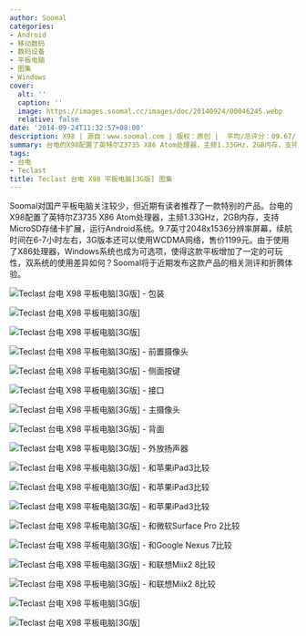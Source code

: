 ```yaml
---
author: Soomal
categories:
- Android
- 移动数码
- 数码设备
- 平板电脑
- 图集
- Windows
cover:
  alt: ''
  caption: ''
  image: https://images.soomal.cc/images/doc/20140924/00046245.webp
  relative: false
date: '2014-09-24T11:32:57+08:00'
description: X98 | 源自：www.soomal.com | 版权：原创 |  平均/总评分：09.67/29
summary: 台电的X98配置了英特尔Z3735 X86 Atom处理器，主频1.33GHz，2GB内存，支持MicroSD存储卡扩展，运行Android系统。9.7英寸2048x1536分辨率屏幕，续航时间在6-7小时左右，3G版本还可以使用WCDMA网络，售价1199元。
tags:
- 台电
- Teclast
title: Teclast 台电 X98 平板电脑[3G版] 图集
---
```


Soomal对国产平板电脑关注较少，但近期有读者推荐了一款特别的产品。台电的X98配置了英特尔Z3735 X86 Atom处理器，主频1.33GHz，2GB内存，支持MicroSD存储卡扩展，运行Android系统。9.7英寸2048x1536分辨率屏幕，续航时间在6-7小时左右，3G版本还可以使用WCDMA网络，售价1199元。由于使用了X86处理器，Windows系统也成为可选项，使得这款平板增加了一定的可玩性，双系统的使用差异如何？Soomal将于近期发布这款产品的相关测评和折腾体验。



![Teclast 台电 X98 平板电脑[3G版] - 包装](https://images.soomal.cc/images/doc/20140924/00046227.webp)



![Teclast 台电 X98 平板电脑[3G版]](https://images.soomal.cc/images/doc/20140924/00046228.webp)



![Teclast 台电 X98 平板电脑[3G版]](https://images.soomal.cc/images/doc/20140924/00046229.webp)



![Teclast 台电 X98 平板电脑[3G版] - 前置摄像头](https://images.soomal.cc/images/doc/20140924/00046230.webp)



![Teclast 台电 X98 平板电脑[3G版] - 侧面按键](https://images.soomal.cc/images/doc/20140924/00046231.webp)



![Teclast 台电 X98 平板电脑[3G版] - 接口](https://images.soomal.cc/images/doc/20140924/00046232.webp)



![Teclast 台电 X98 平板电脑[3G版] - 主摄像头](https://images.soomal.cc/images/doc/20140924/00046233.webp)



![Teclast 台电 X98 平板电脑[3G版] - 背面](https://images.soomal.cc/images/doc/20140924/00046234.webp)



![Teclast 台电 X98 平板电脑[3G版] - 外放扬声器](https://images.soomal.cc/images/doc/20140924/00046235.webp)



![Teclast 台电 X98 平板电脑[3G版] - 和苹果iPad3比较](https://images.soomal.cc/images/doc/20140924/00046236.webp)



![Teclast 台电 X98 平板电脑[3G版] - 和苹果iPad3比较](https://images.soomal.cc/images/doc/20140924/00046237.webp)



![Teclast 台电 X98 平板电脑[3G版] - 和苹果iPad3比较](https://images.soomal.cc/images/doc/20140924/00046238.webp)



![Teclast 台电 X98 平板电脑[3G版] - 和微软Surface Pro 2比较](https://images.soomal.cc/images/doc/20140924/00046239.webp)



![Teclast 台电 X98 平板电脑[3G版] - 和Google Nexus 7比较](https://images.soomal.cc/images/doc/20140924/00046240.webp)



![Teclast 台电 X98 平板电脑[3G版] - 和联想Miix2 8比较](https://images.soomal.cc/images/doc/20140924/00046241.webp)



![Teclast 台电 X98 平板电脑[3G版] - 和联想Miix2 8比较](https://images.soomal.cc/images/doc/20140924/00046242.webp)



![Teclast 台电 X98 平板电脑[3G版]](https://images.soomal.cc/images/doc/20140924/00046243.webp)



![Teclast 台电 X98 平板电脑[3G版]](https://images.soomal.cc/images/doc/20140924/00046244.webp)